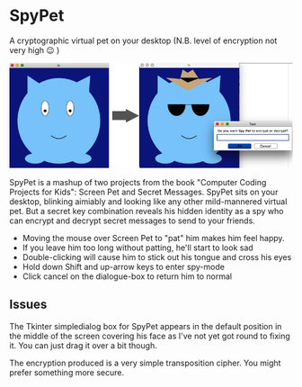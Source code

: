 # SpyPet
A cryptographic virtual pet on your desktop (N.B. level of encryption not very high :wink: )

![spypet](spy-pets2.png)

SpyPet is a mashup of two projects from the book "Computer Coding Projects for Kids": Screen Pet and Secret Messages.  SpyPet sits on your desktop, blinking aimiably and looking like any other mild-mannered virtual pet.  But a secret key combination reveals his hidden identity as a spy who can encrypt and decrypt secret messages to send to your friends.

* Moving the mouse over Screen Pet to "pat" him makes him feel happy.  
* If you leave him too long without patting, he'll start to look sad   
* Double-clicking will cause him to stick out his tongue and cross his eyes  
* Hold down Shift and up-arrow keys to enter spy-mode  
* Click cancel on the dialogue-box to return him to normal  

## Issues
The Tkinter simpledialog box for SpyPet appears in the default position in the middle of the screen covering his face as I've not yet got round to fixing it. You can just drag it over a bit though.

The encryption produced is a very simple transposition cipher.  You might prefer something more secure.



